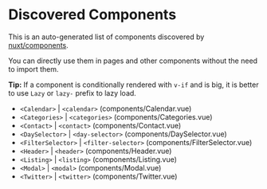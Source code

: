 # Discovered Components

This is an auto-generated list of components discovered by [nuxt/components](https://github.com/nuxt/components).

You can directly use them in pages and other components without the need to import them.

**Tip:** If a component is conditionally rendered with `v-if` and is big, it is better to use `Lazy` or `lazy-` prefix to lazy load.

- `<Calendar>` | `<calendar>` (components/Calendar.vue)
- `<Categories>` | `<categories>` (components/Categories.vue)
- `<Contact>` | `<contact>` (components/Contact.vue)
- `<DaySelector>` | `<day-selector>` (components/DaySelector.vue)
- `<FilterSelector>` | `<filter-selector>` (components/FilterSelector.vue)
- `<Header>` | `<header>` (components/Header.vue)
- `<Listing>` | `<listing>` (components/Listing.vue)
- `<Modal>` | `<modal>` (components/Modal.vue)
- `<Twitter>` | `<twitter>` (components/Twitter.vue)
